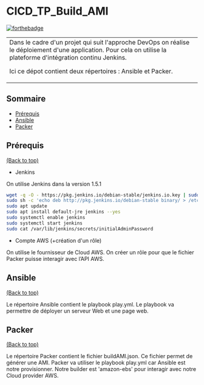 # CICD_TP_Build_AMI

[![forthebadge](https://forthebadge.com/images/badges/uses-git.svg)](https://forthebadge.com)

<table>
<tr>
<td>
Dans le cadre d'un projet qui suit l'approche DevOps on réalise le déploiement d'une application.
Pour cela on utilise la plateforme d'intégration continu Jenkins.  

Ici ce dépot contient deux répertoires : Ansible et Packer. 
</td>
</tr>
</table>


## Sommaire

- [Prérequis](#prérequis)
- [Ansible](#ansible)
- [Packer](#ansible)

## Prérequis

[(Back to top)](#sommaire)
- Jenkins

On utilise Jenkins dans la version 1.5.1

```sh
wget -q -O - https://pkg.jenkins.io/debian-stable/jenkins.io.key | sudo apt-key add - 
sudo sh -c 'echo deb http://pkg.jenkins.io/debian-stable binary/ > /etc/apt/sources.list.d/jenkins.list' 
sudo apt update 
sudo apt install default-jre jenkins --yes 
sudo systemctl enable jenkins 
sudo systemctl start jenkins 
sudo cat /var/lib/jenkins/secrets/initialAdminPassword
```

- Compte AWS (+création d'un rôle)

On utilise le fournisseur de Cloud AWS. On créer un rôle pour que le fichier Packer puisse interagir avec l’API AWS. 

## Ansible

[(Back to top)](#sommaire)

Le répertoire Ansible contient le playbook play.yml. Le playbook va permettre de déployer un serveur Web et une page web.

## Packer

[(Back to top)](#sommaire)

Le répertoire Packer contient le fichier buildAMI.json. Ce fichier permet de générer une AMI. Packer va utiliser le playbook play.yml car Ansible est notre provisionner.
Notre builder est 'amazon-ebs' pour interagir avec notre Cloud provider AWS.
